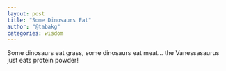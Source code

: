 ```yaml
---
layout: post
title: "Some Dinosaurs Eat"
author: "@tabakg"
categories: wisdom
---
```


Some dinosaurs eat grass, some dinosaurs eat meat... the Vanessasaurus just eats protein powder!
